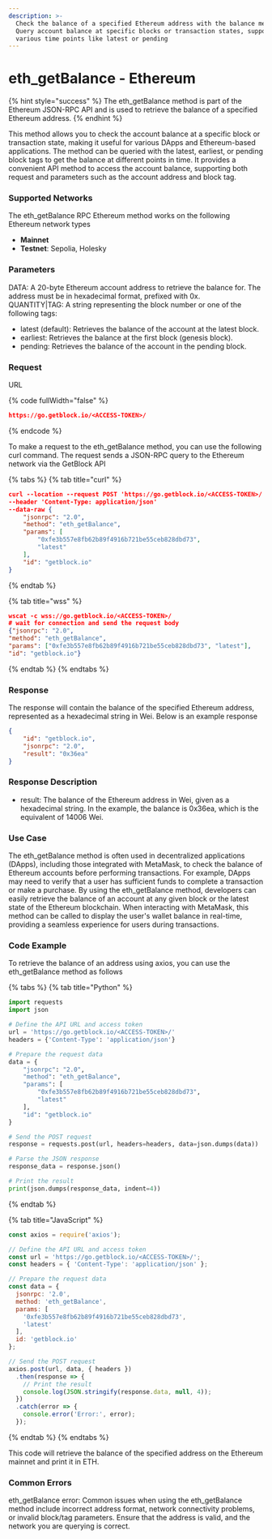```yaml
---
description: >-
  Check the balance of a specified Ethereum address with the balance method.
  Query account balance at specific blocks or transaction states, supporting
  various time points like latest or pending
---
```


# eth\_getBalance - Ethereum

{% hint style="success" %}
The eth\_getBalance method is part of the Ethereum JSON-RPC API and is used to retrieve the balance of a specified Ethereum address.
{% endhint %}

This method allows you to check the account balance at a specific block or transaction state, making it useful for various DApps and Ethereum-based applications. The method can be queried with the latest, earliest, or pending block tags to get the balance at different points in time. It provides a convenient API method to access the account balance, supporting both request and parameters such as the account address and block tag.

### Supported Networks

The eth\_getBalance RPC Ethereum method works on the following Ethereum network types

* **Mainnet**
* **Testnet**: Sepolia, Holesky

### Parameters

DATA: A 20-byte Ethereum account address to retrieve the balance for. The address must be in hexadecimal format, prefixed with 0x.\
QUANTITY|TAG: A string representing the block number or one of the following tags:

* latest (default): Retrieves the balance of the account at the latest block.
* earliest: Retrieves the balance at the first block (genesis block).
* pending: Retrieves the balance of the account in the pending block.

### Request

URL

{% code fullWidth="false" %}
```json
https://go.getblock.io/<ACCESS-TOKEN>/
```
{% endcode %}

To make a request to the eth\_getBalance method, you can use the following curl command. The request sends a JSON-RPC query to the Ethereum network via the GetBlock API

{% tabs %}
{% tab title="curl" %}
```json
curl --location --request POST 'https://go.getblock.io/<ACCESS-TOKEN>/' 
--header 'Content-Type: application/json' 
--data-raw {
    "jsonrpc": "2.0",
    "method": "eth_getBalance",
    "params": [
        "0xfe3b557e8fb62b89f4916b721be55ceb828dbd73",
        "latest"
    ],
    "id": "getblock.io"
}
```
{% endtab %}

{% tab title="wss" %}
```json
wscat -c wss://go.getblock.io/<ACCESS-TOKEN>/
# wait for connection and send the request body 
{"jsonrpc": "2.0",
"method": "eth_getBalance",
"params": ["0xfe3b557e8fb62b89f4916b721be55ceb828dbd73", "latest"],
"id": "getblock.io"}
```
{% endtab %}
{% endtabs %}

### Response

The response will contain the balance of the specified Ethereum address, represented as a hexadecimal string in Wei. Below is an example response

```json
{
    "id": "getblock.io",
    "jsonrpc": "2.0",
    "result": "0x36ea"
}
```

### Response Description

* result: The balance of the Ethereum address in Wei, given as a hexadecimal string. In the example, the balance is 0x36ea, which is the equivalent of 14006 Wei.

### Use Case

The eth\_getBalance method is often used in decentralized applications (DApps), including those integrated with MetaMask, to check the balance of Ethereum accounts before performing transactions. For example, DApps may need to verify that a user has sufficient funds to complete a transaction or make a purchase. By using the eth\_getBalance method, developers can easily retrieve the balance of an account at any given block or the latest state of the Ethereum blockchain. When interacting with MetaMask, this method can be called to display the user's wallet balance in real-time, providing a seamless experience for users during transactions.

### Code Example

To retrieve the balance of an address using axios, you can use the eth\_getBalance method as follows

{% tabs %}
{% tab title="Python" %}
```python
import requests
import json

# Define the API URL and access token
url = 'https://go.getblock.io/<ACCESS-TOKEN>/'
headers = {'Content-Type': 'application/json'}

# Prepare the request data
data = {
    "jsonrpc": "2.0",
    "method": "eth_getBalance",
    "params": [
        "0xfe3b557e8fb62b89f4916b721be55ceb828dbd73",
        "latest"
    ],
    "id": "getblock.io"
}

# Send the POST request
response = requests.post(url, headers=headers, data=json.dumps(data))

# Parse the JSON response
response_data = response.json()

# Print the result
print(json.dumps(response_data, indent=4))

```
{% endtab %}

{% tab title="JavaScript" %}
```javascript
const axios = require('axios');

// Define the API URL and access token
const url = 'https://go.getblock.io/<ACCESS-TOKEN>/';
const headers = { 'Content-Type': 'application/json' };

// Prepare the request data
const data = {
  jsonrpc: '2.0',
  method: 'eth_getBalance',
  params: [
    '0xfe3b557e8fb62b89f4916b721be55ceb828dbd73',
    'latest'
  ],
  id: 'getblock.io'
};

// Send the POST request
axios.post(url, data, { headers })
  .then(response => {
    // Print the result
    console.log(JSON.stringify(response.data, null, 4));
  })
  .catch(error => {
    console.error('Error:', error);
  });

```
{% endtab %}
{% endtabs %}

This code will retrieve the balance of the specified address on the Ethereum mainnet and print it in ETH.

### Common Errors

eth\_getBalance error: Common issues when using the eth\_getBalance method include incorrect address format, network connectivity problems, or invalid block/tag parameters. Ensure that the address is valid, and the network you are querying is correct.
